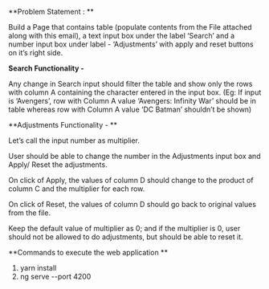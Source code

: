 **Problem Statement : **

Build a Page that contains table (populate contents from the File attached along with this email), a text input box under the label ‘Search’ and a number input box under label - ‘Adjustments’ with apply and reset buttons on it’s right side.


**Search Functionality -**


Any change in Search input should filter the table and show only the rows with column A containing the character entered in the input box. (Eg: If input is ‘Avengers’, row with Column A value ‘Avengers: Infinity War’ should be in table whereas row with Column A value ‘DC Batman’ shouldn’t be shown)


**Adjustments Functionality -
**

Let’s call the input number as multiplier.

User should be able to change the number in the Adjustments input box and Apply/ Reset the adjustments. 

On click of Apply, the values of column D should change to the product of column C and the multiplier for each row.

On click of Reset, the values of column D should go back to original values from the file.

Keep the default value of multiplier as  0; and if the multiplier is 0, user should not be allowed to do adjustments, but should be able to reset it.


**Commands to execute the web application
**

1. yarn install
2. ng serve --port 4200
